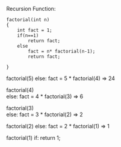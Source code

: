 Recursion Function:

```
factorial(int n)
{
	int fact = 1;
	if(n==1)
		return fact;
	else 
		fact = n* factorial(n-1);
		return fact;

}
```

factorial(5)
	else: fact = 5 * factorial(4) => 24
			
factorial(4)			
	else: fact = 4 * factorial(3) => 6
	
factorial(3)	
	else: fact = 3 * factorial(2) => 2
	
factorial(2)
	else: fact = 2 * factorial(1) => 1
	
factorial(1)
	if: return 1;
